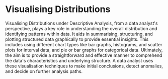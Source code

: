 # Visualising Distributions 

Visualising Distributions under Descriptive Analysis, from a data analyst's perspective, plays a key role in understanding the overall distribution and identifying patterns within data. It aids in summarising, structuring, and plotting structured data graphically to provide essential insights. This includes using different chart types like bar graphs, histograms, and scatter plots for interval data, and pie or bar graphs for categorical data. Ultimately, the aim is to provide a straightforward and effective manner to comprehend the data's characteristics and underlying structure. A data analyst uses these visualisation techniques to make initial conclusions, detect anomalies, and decide on further analysis paths.